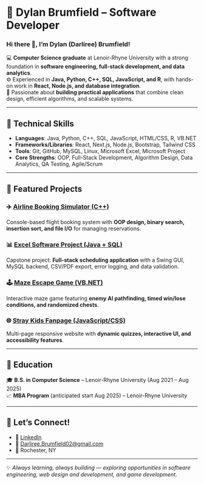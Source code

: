 # 🚀 Dylan Brumfield – Software Developer  

### Hi there 👋, I’m Dylan (Darliree) Brumfield!  

💻 **Computer Science graduate** at Lenoir-Rhyne University with a strong foundation in **software engineering, full-stack development, and data analytics**.  
⚙️ Experienced in **Java, Python, C++, SQL, JavaScript, and R**, with hands-on work in **React, Node.js, and database integration**.  
🎯 Passionate about **building practical applications** that combine clean design, efficient algorithms, and scalable systems.  

---

## 🔹 Technical Skills  
- **Languages**: Java, Python, C++, SQL, JavaScript, HTML/CSS, R, VB.NET  
- **Frameworks/Libraries**: React, Next.js, Node.js, Bootstrap, Tailwind CSS  
- **Tools**: Git, GitHub, MySQL, Linux, Microsoft Excel, Microsoft Project  
- **Core Strengths**: OOP, Full-Stack Development, Algorithm Design, Data Analytics, QA Testing, Agile/Scrum  

---

## 🔹 Featured Projects  

### ✈️ [Airline Booking Simulator (C++)](#)  
Console-based flight booking system with **OOP design, binary search, insertion sort, and file I/O** for managing reservations.  

### 📊 [Excel Software Project (Java + SQL)](#)  
Capstone project: **Full-stack scheduling application** with a Swing GUI, MySQL backend, CSV/PDF export, error logging, and data validation.  

### 🕹️ [Maze Escape Game (VB.NET)](#)  
Interactive maze game featuring **enemy AI pathfinding, timed win/lose conditions, and randomized chests**.  

### 🌐 [Stray Kids Fanpage (JavaScript/CSS)](#)  
Multi-page responsive website with **dynamic quizzes, interactive UI, and accessibility features**.  

---

## 🔹 Education  
🎓 **B.S. in Computer Science** – Lenoir-Rhyne University (Aug 2021 – Aug 2025)  
📈 **MBA Program** (anticipated start Aug 2025) – Lenoir-Rhyne University  

---

## 🔹 Let’s Connect!  
- 💼 [LinkedIn](https://www.linkedin.com/in/dbrumfield)  
- 📧 Darliree.Brumfield02@gmail.com  
- 📍 Rochester, NY  

---

✨ *Always learning, always building — exploring opportunities in software engineering, web design and development, and game development.*  

